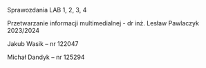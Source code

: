 Sprawozdania LAB 1, 2, 3, 4

Przetwarzanie informacji multimedialnej - dr inż. Lesław Pawlaczyk 2023/2024

Jakub Wasik – nr 122047

Michał Dandyk – nr 125294
